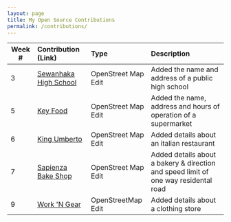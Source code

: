 ```yaml
---
layout: page
title: My Open Source Contributions
permalink: /contributions/
---
```


<!--
Type of the contribution should be "Wikipedia edit", "OpenStreet Map feature", "Project Documentation", "Project Code", "Blog Edit", etc.

The description should include a brief summary of what you did.

Replace the first row below with your contribution.

-->





| Week #       | Contribution (Link)  | Type  | Description |
|---|:---|:---|:---|
| 3 | [Sewanhaka High School](https://www.openstreetmap.org/changeset/74404582#map=19/40.71764/-73.68991) | OpenStreet Map Edit | Added the name and address of a public high school     |
| 5 | [Key Food](https://www.openstreetmap.org/changeset/75049745) | OpenStreet Map Edit  | Added the name, address and hours of operation of a supermarket    |
| 6 | [King Umberto](https://www.openstreetmap.org/changeset/75353777) | OpenStreet Map Edit | Added details about an italian restaurant  |
| 7 | [Sapienza Bake Shop](https://www.openstreetmap.org/changeset/75639329#map=15/40.6965/-73.6933) | OpenStreet Map Edit | Added details about a bakery & direction and speed limit of one way residental road |
| 9 | [Work 'N Gear](https://www.openstreetmap.org/changeset/76250445) | OpenStreetMap Edit | Added details about a clothing store |
